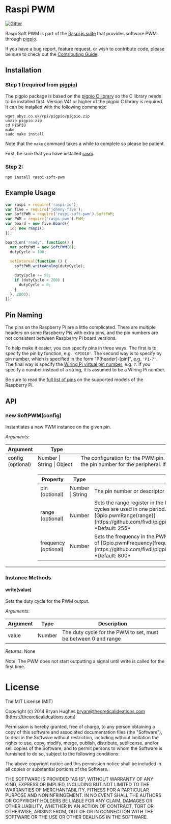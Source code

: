 Raspi PWM
==========

[![Gitter](https://badges.gitter.im/Join%20Chat.svg)](https://gitter.im/nebrius/raspi-io?utm_source=badge&utm_medium=badge&utm_campaign=pr-badge&utm_content=badge)

Raspi Soft PWM is part of the [Raspi.js suite](https://github.com/bryan-m-hughes/raspi) that provides software PWM through [pigpio](https://github.com/fivdi/pigpio).

If you have a bug report, feature request, or wish to contribute code, please be sure to check out the [Contributing Guide](blob/master/CONTRIBUTING.md).

## Installation

### Step 1 (required from [pigpio](https://github.com/fivdi/pigpio))

The pigpio package is based on the
[pigpio C library](https://github.com/joan2937/pigpio) so the C library needs
to be installed first. Version V41 or higher of the pigpio C library is
required. It can be installed with the following commands:

```
wget abyz.co.uk/rpi/pigpio/pigpio.zip
unzip pigpio.zip
cd PIGPIO
make
sudo make install
```

Note that the `make` command takes a while to complete so please be patient.

First, be sure that you have installed [raspi](https://github.com/bryan-m-hughes/raspi).

### Step 2:

```Shell
npm install raspi-soft-pwm
```

## Example Usage

```JavaScript
var raspi = require('raspi-io');
var five = require('johnny-five');
var SoftPWM = require('raspi-soft-pwm').SoftPWM;
var PWM = require('raspi-pwm').PWM;
var board = new five.Board({
  io: new raspi()
});

board.on('ready', function() {
  var softPWM = new SoftPWM(8);
  dutyCycle = 100;
  
  setInterval(function () {
    softPWM.writeAnalog(dutyCycle);

    dutyCycle += 50;
    if (dutyCycle > 200) {
      dutyCycle = 0;
    }
  }, 2000);
});
```

## Pin Naming

The pins on the Raspberry Pi are a little complicated. There are multiple headers on some Raspberry Pis with extra pins, and the pin numbers are not consistent between Raspberry Pi board versions.

To help make it easier, you can specify pins in three ways. The first is to specify the pin by function, e.g. ```'GPIO18'```. The second way is to specify by pin number, which is specified in the form "P[header]-[pin]", e.g. ```'P1-7'```. The final way is specify the [Wiring Pi virtual pin number](http://wiringpi.com/pins/), e.g. ```7```. If you specify a number instead of a string, it is assumed to be a Wiring Pi number.

Be sure to read the [full list of pins](https://github.com/nebrius/raspi-io/wiki/Pin-Information) on the supported models of the Raspberry Pi.


## API

### new SoftPWM(config)

Instantiates a new PWM instance on the given pin. 

_Arguments_:

<table>
  <thead>
    <tr>
      <th>Argument</th>
      <th>Type</th>
      <th>Description</th>
    </tr>
  </thead>
  <tr>
    <td>config (optional)</td>
    <td>Number | String | Object</td>
    <td>The configuration for the PWM pin. If the config is a number or string, it is assumed to be the pin number for the peripheral. If it is an object, the following properties are supported:</td>
  </tr>
  <tr>
    <td></td>
    <td colspan="2">
      <table>
        <thead>
          <tr>
            <th>Property</th>
            <th>Type</th>
            <th>Description</th>
          </tr>
        </thead>
        <tr>
          <td>pin (optional)</td>
          <td>Number | String</td>
          <td>The pin number or descriptor for the peripheral</td>
        </tr>
        <tr>
          <td>range (optional)</td>
          <td>Number</td>
          <td>Sets the range register in the PWM peripheral. This value controls how <em>many</em> clock cycles are used in one period. Please refer to the pigpio documentation of [Gpio.pwmRange(range)](https://github.com/fivdi/pigpio/blob/master/doc/gpio.md#pwmrangerange). *Default: 255*</td>
        </tr>
        <tr>
          <td>frequency (optional)</td>
          <td>Number</td>
          <td>Sets the frequency in the PWM peripheral. Please refer to the pigpio documentation of [Gpio.pwmFrequency(frequency)](https://github.com/fivdi/pigpio/blob/master/doc/gpio.md#pwmfrequencyfrequency). *Default: 800*</td>
        </tr>
      </table>
    </td>
  </tr>
</table>

### Instance Methods

#### write(value)

Sets the duty cycle for the PWM output.

_Arguments_:

<table>
  <thead>
    <tr>
      <th>Argument</th>
      <th>Type</th>
      <th>Description</th>
    </tr>
  </thead>
  <tr>
    <td>value</td>
    <td>Number</td>
    <td>The duty cycle for the PWM to set, must be between 0 and range</td>
  </tr>
</table>

_Returns_: None

Note: The PWM does not start outputting a signal until write is called for the first time.

License
=======

The MIT License (MIT)

Copyright (c) 2014 Bryan Hughes bryan@theoreticalideations.com (https://theoreticalideations.com)

Permission is hereby granted, free of charge, to any person obtaining a copy
of this software and associated documentation files (the "Software"), to deal
in the Software without restriction, including without limitation the rights
to use, copy, modify, merge, publish, distribute, sublicense, and/or sell
copies of the Software, and to permit persons to whom the Software is
furnished to do so, subject to the following conditions:

The above copyright notice and this permission notice shall be included in
all copies or substantial portions of the Software.

THE SOFTWARE IS PROVIDED "AS IS", WITHOUT WARRANTY OF ANY KIND, EXPRESS OR
IMPLIED, INCLUDING BUT NOT LIMITED TO THE WARRANTIES OF MERCHANTABILITY,
FITNESS FOR A PARTICULAR PURPOSE AND NONINFRINGEMENT. IN NO EVENT SHALL THE
AUTHORS OR COPYRIGHT HOLDERS BE LIABLE FOR ANY CLAIM, DAMAGES OR OTHER
LIABILITY, WHETHER IN AN ACTION OF CONTRACT, TORT OR OTHERWISE, ARISING FROM,
OUT OF OR IN CONNECTION WITH THE SOFTWARE OR THE USE OR OTHER DEALINGS IN
THE SOFTWARE.
